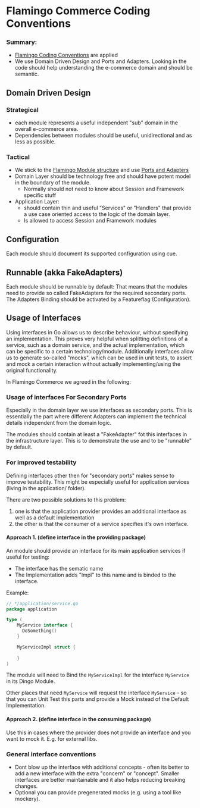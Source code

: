# Flamingo Commerce Coding Conventions

### Summary:
* [Flamingo Coding Conventions](https://docs.flamingo.me/2.%20Flamingo%20Core/1.%20Flamingo%20Basics/8.%20Coding%20Conventions.html) are applied
* We use Domain Driven Design and Ports and Adapters. Looking in the code should help understanding the e-commerce domain and should be semantic.
  
## Domain Driven Design
### Strategical
 
* each module represents a useful independent "sub" domain in the overall e-commerce area.
* Dependencies between modules should be useful, unidirectional and as less as possible.

### Tactical
 
* We stick to the [Flamingo Module structure](https://docs.flamingo.me/2.%20Flamingo%20Core/1.%20Flamingo%20Basics/3.%20Flamingo%20Module%20Structure.html) and use [Ports and Adapters](https://docs.flamingo.me/2.%20Flamingo%20Core/1.%20Flamingo%20Basics/4.%20Ports%20and%20Adapters.html)
* Domain Layer should be technology free and should have potent model in the boundary of the module.
    * Normally should not need to know about Session and Framework specific stuff
* Application Layer:
    * should contain thin and useful "Services" or "Handlers" that provide a use case oriented access to the logic of the domain layer.
    * Is allowed to access Session and Framework modules

## Configuration
Each module should document its supported configuration using cue.

## Runnable (akka FakeAdapters)
Each module should be runnable by default:
That means that the modules need to provide so called FakeAdapters for the required secondary ports. 
The Adapters Binding should be activated by a Featureflag (Configuration).

## Usage of Interfaces

Using interfaces in Go allows us to describe behaviour, without specifying an implementation.
This proves very helpful when splitting definitions of a service, such as a domain service, and the actual implementation, which can be specific to a certain technology/module.
Additionally interfaces allow us to generate so-called "mocks", which can be used in unit tests, to assert and mock a certain interaction without actually implementing/using the original functionality.

In Flamingo Commerce we agreed in the following:

### Usage of interfaces For Secondary Ports
Especially in the domain layer we use interfaces as secondary ports. 
This is essentially the part where different Adapters can implement the technical details independent from the domain logic.

The modules should contain at least a "FakeAdapter" fot this interfaces in the infrastructure layer. 
This is to demonstrate the use and to be "runnable" by default.

### For improved testability

Defining interfaces other then for "secondary ports" makes sense to improve testability.
This might be especially useful for application services (living in the application/ folder).

There are two possible solutions to this problem:

1. one is that the application provider provides an additional interface as well as a default implementation
2. the other is that the consumer of a service specifies it's own interface.

#### Approach 1. (define interface in the providing package)

An module should provide an interface for its main application services if useful for testing:

* The interface has the sematic name
* The Implementation adds "Impl" to this name and is binded to the interface.

Example:

```go
// */application/service.go
package application

type (
    MyService interface {
      DoSomething()  
    }

    MyServiceImpl struct {
    
    }   
)
```

The module will need to Bind the `MyServiceImpl` for the interface `MyService` in its Dingo Module.

Other places that need `MyService` will request the interface `MyService` - so that you can Unit Test this parts and provide a Mock instead of the Default Implementation.

#### Approach 2. (define interface in the consuming package)
Use this in cases where the provider does not provide an interface and you want to mock it.
E.g. for external libs.


### General interface conventions

* Dont blow up the interface with additional concepts - often its better to add a new interface with the extra "concern" or "concept". Smaller interfaces are better maintainable and it also helps reducing breaking changes.
* Optional you can provide pregenerated mocks (e.g. using a tool like mockery).
